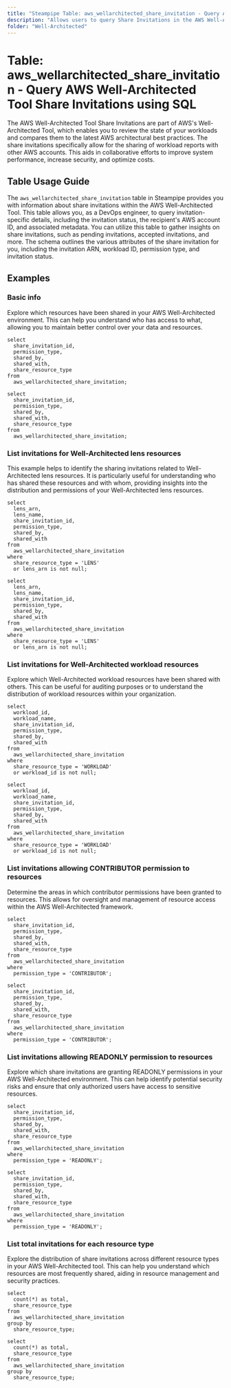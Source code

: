 ```yaml
---
title: "Steampipe Table: aws_wellarchitected_share_invitation - Query AWS Well-Architected Tool Share Invitations using SQL"
description: "Allows users to query Share Invitations in the AWS Well-Architected Tool."
folder: "Well-Architected"
---
```


# Table: aws_wellarchitected_share_invitation - Query AWS Well-Architected Tool Share Invitations using SQL

The AWS Well-Architected Tool Share Invitations are part of AWS's Well-Architected Tool, which enables you to review the state of your workloads and compares them to the latest AWS architectural best practices. The share invitations specifically allow for the sharing of workload reports with other AWS accounts. This aids in collaborative efforts to improve system performance, increase security, and optimize costs.

## Table Usage Guide

The `aws_wellarchitected_share_invitation` table in Steampipe provides you with information about share invitations within the AWS Well-Architected Tool. This table allows you, as a DevOps engineer, to query invitation-specific details, including the invitation status, the recipient's AWS account ID, and associated metadata. You can utilize this table to gather insights on share invitations, such as pending invitations, accepted invitations, and more. The schema outlines the various attributes of the share invitation for you, including the invitation ARN, workload ID, permission type, and invitation status.

## Examples

### Basic info
Explore which resources have been shared in your AWS Well-Architected environment. This can help you understand who has access to what, allowing you to maintain better control over your data and resources.

```sql+postgres
select
  share_invitation_id,
  permission_type,
  shared_by,
  shared_with,
  share_resource_type
from
  aws_wellarchitected_share_invitation;
```

```sql+sqlite
select
  share_invitation_id,
  permission_type,
  shared_by,
  shared_with,
  share_resource_type
from
  aws_wellarchitected_share_invitation;
```

### List invitations for Well-Architected lens resources
This example helps to identify the sharing invitations related to Well-Architected lens resources. It is particularly useful for understanding who has shared these resources and with whom, providing insights into the distribution and permissions of your Well-Architected lens resources.

```sql+postgres
select
  lens_arn,
  lens_name,
  share_invitation_id,
  permission_type,
  shared_by,
  shared_with
from
  aws_wellarchitected_share_invitation
where
  share_resource_type = 'LENS'
  or lens_arn is not null;
```

```sql+sqlite
select
  lens_arn,
  lens_name,
  share_invitation_id,
  permission_type,
  shared_by,
  shared_with
from
  aws_wellarchitected_share_invitation
where
  share_resource_type = 'LENS'
  or lens_arn is not null;
```

### List invitations for Well-Architected workload resources
Explore which Well-Architected workload resources have been shared with others. This can be useful for auditing purposes or to understand the distribution of workload resources within your organization.

```sql+postgres
select
  workload_id,
  workload_name,
  share_invitation_id,
  permission_type,
  shared_by,
  shared_with
from
  aws_wellarchitected_share_invitation
where
  share_resource_type = 'WORKLOAD'
  or workload_id is not null;
```

```sql+sqlite
select
  workload_id,
  workload_name,
  share_invitation_id,
  permission_type,
  shared_by,
  shared_with
from
  aws_wellarchitected_share_invitation
where
  share_resource_type = 'WORKLOAD'
  or workload_id is not null;
```

### List invitations allowing CONTRIBUTOR permission to resources
Determine the areas in which contributor permissions have been granted to resources. This allows for oversight and management of resource access within the AWS Well-Architected framework.

```sql+postgres
select
  share_invitation_id,
  permission_type,
  shared_by,
  shared_with,
  share_resource_type
from
  aws_wellarchitected_share_invitation
where
  permission_type = 'CONTRIBUTOR';
```

```sql+sqlite
select
  share_invitation_id,
  permission_type,
  shared_by,
  shared_with,
  share_resource_type
from
  aws_wellarchitected_share_invitation
where
  permission_type = 'CONTRIBUTOR';
```

### List invitations allowing READONLY permission to resources
Explore which share invitations are granting READONLY permissions in your AWS Well-Architected environment. This can help identify potential security risks and ensure that only authorized users have access to sensitive resources.

```sql+postgres
select
  share_invitation_id,
  permission_type,
  shared_by,
  shared_with,
  share_resource_type
from
  aws_wellarchitected_share_invitation
where
  permission_type = 'READONLY';
```

```sql+sqlite
select
  share_invitation_id,
  permission_type,
  shared_by,
  shared_with,
  share_resource_type
from
  aws_wellarchitected_share_invitation
where
  permission_type = 'READONLY';
```

### List total invitations for each resource type
Explore the distribution of share invitations across different resource types in your AWS Well-Architected tool. This can help you understand which resources are most frequently shared, aiding in resource management and security practices.

```sql+postgres
select
  count(*) as total,
  share_resource_type
from
  aws_wellarchitected_share_invitation
group by
  share_resource_type;
```

```sql+sqlite
select
  count(*) as total,
  share_resource_type
from
  aws_wellarchitected_share_invitation
group by
  share_resource_type;
```
